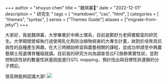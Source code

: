+++
author = "shuyun chen"
title = "魏琪蓁🦴"
date = "2022-12-01"
description = " 研究生 "
tags = [
    "markdown",
    "css",
    "html",
]
categories = [
    "themes",
    "syntax",
]
series = ["Themes Guide"]
aliases = ["migrate-from-jekyl"]
+++

大家好，我是魏琪蓁，大學畢業於中興土環系，目前是鄭舒允老師實驗室的研究生。大學期間曾經執行過使用乳化劑防治植物病害的大專生計畫，故對於培育具抗病性的品種產生興趣，在大三時開始修習與農藝相關的課程，並成功申請至中興農藝碩士班遺傳育種組就讀。目前我的研究方向為調查苦瓜F2族群果實性狀，並對控制該性狀的數量性狀基因座進行QTL mapping，預計找出與目標性狀連鎖的分子標記。

很高興能夠認識大家!
![](https://i.imgur.com/GNUGVR7.jpg)
